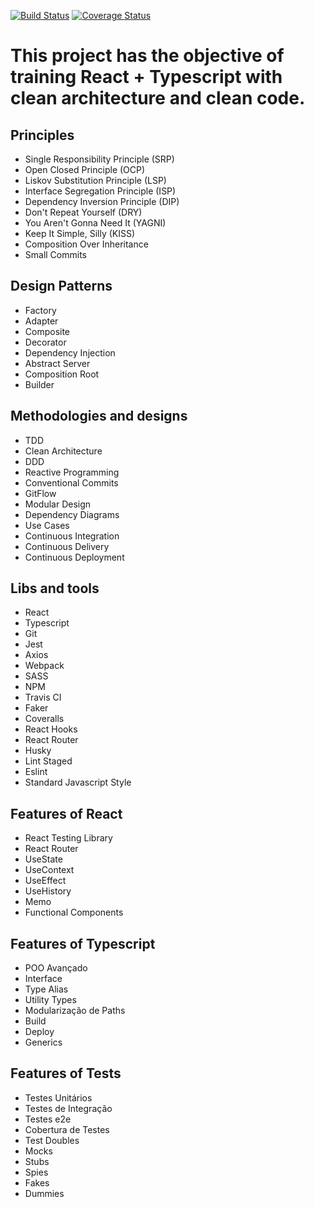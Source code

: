 [![Build Status](https://app.travis-ci.com/brpadilha/clean-react.svg?branch=main)](https://app.travis-ci.com/brpadilha/clean-react)
[![Coverage Status](https://coveralls.io/repos/github/brpadilha/clean-react/badge.svg?branch=main)](https://coveralls.io/github/brpadilha/clean-react?branch=main)
# This project has the objective of training React + Typescript with clean architecture and clean code.

## Principles

* Single Responsibility Principle (SRP)
* Open Closed Principle (OCP)
* Liskov Substitution Principle (LSP)
* Interface Segregation Principle (ISP)
* Dependency Inversion Principle (DIP)
* Don't Repeat Yourself (DRY)
* You Aren't Gonna Need It (YAGNI)
* Keep It Simple, Silly (KISS)
* Composition Over Inheritance
* Small Commits

## Design Patterns

* Factory
* Adapter
* Composite
* Decorator
* Dependency Injection
* Abstract Server
* Composition Root
* Builder

## Methodologies and designs

* TDD
* Clean Architecture
* DDD
* Reactive Programming
* Conventional Commits
* GitFlow
* Modular Design
* Dependency Diagrams
* Use Cases
* Continuous Integration
* Continuous Delivery
* Continuous Deployment

## Libs and tools

* React
* Typescript
* Git
* Jest
* Axios
* Webpack
* SASS
* NPM
* Travis CI
* Faker
* Coveralls
* React Hooks
* React Router
* Husky
* Lint Staged
* Eslint
* Standard Javascript Style

## Features of React 

* React Testing Library
* React Router
* UseState
* UseContext
* UseEffect
* UseHistory
* Memo
* Functional Components

## Features of Typescript

* POO Avançado
* Interface
* Type Alias
* Utility Types
* Modularização de Paths
* Build
* Deploy
* Generics

## Features of Tests

* Testes Unitários
* Testes de Integração
* Testes e2e
* Cobertura de Testes
* Test Doubles
* Mocks
* Stubs
* Spies
* Fakes
* Dummies